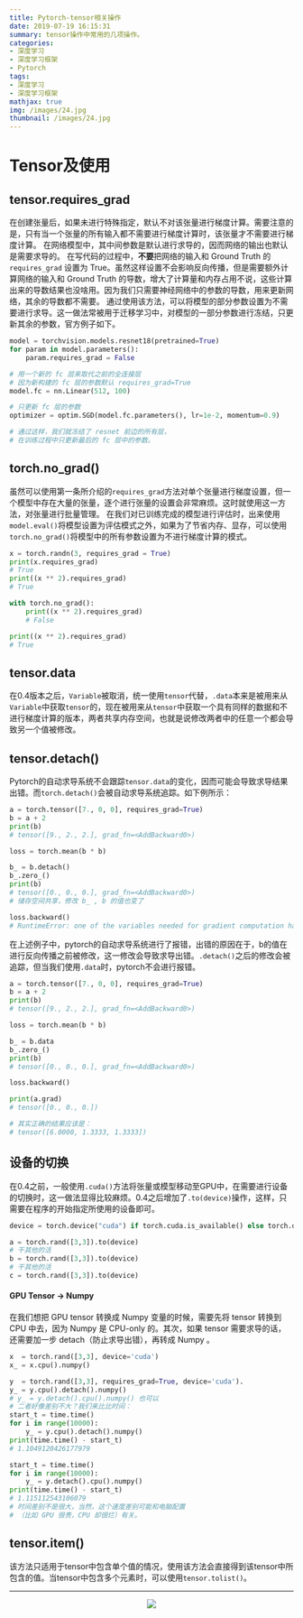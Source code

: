 ```yaml
---
title: Pytorch-tensor相关操作
date: 2019-07-19 16:15:31
summary: tensor操作中常用的几项操作。
categories:
- 深度学习
- 深度学习框架
- Pytorch
tags:
- 深度学习
- 深度学习框架
mathjax: true
img: /images/24.jpg
thumbnail: /images/24.jpg
---
```


# Tensor及使用

## tensor.requires_grad
在创建张量后，如果未进行特殊指定，默认不对该张量进行梯度计算。需要注意的是，只有当一个张量的所有输入都不需要进行梯度计算时，该张量才不需要进行梯度计算。
在网络模型中，其中间参数是默认进行求导的，因而网络的输出也默认是需要求导的。
在写代码的过程中，**不要**把网络的输入和 Ground Truth 的 `requires_grad` 设置为 True。虽然这样设置不会影响反向传播，但是需要额外计算网络的输入和 Ground Truth 的导数，增大了计算量和内存占用不说，这些计算出来的导数结果也没啥用。因为我们只需要神经网络中的参数的导数，用来更新网络，其余的导数都不需要。
通过使用该方法，可以将模型的部分参数设置为不需要进行求导。这一做法常被用于迁移学习中，对模型的一部分参数进行冻结，只更新其余的参数，官方例子如下。
```python
model = torchvision.models.resnet18(pretrained=True)
for param in model.parameters():
    param.requires_grad = False

# 用一个新的 fc 层来取代之前的全连接层
# 因为新构建的 fc 层的参数默认 requires_grad=True
model.fc = nn.Linear(512, 100)

# 只更新 fc 层的参数
optimizer = optim.SGD(model.fc.parameters(), lr=1e-2, momentum=0.9)

# 通过这样，我们就冻结了 resnet 前边的所有层，
# 在训练过程中只更新最后的 fc 层中的参数。
```

## torch.no_grad()
虽然可以使用第一条所介绍的`requires_grad`方法对单个张量进行梯度设置，但一个模型中存在大量的张量，逐个进行张量的设置会非常麻烦。这时就使用这一方法，对张量进行批量管理。
在我们对已训练完成的模型进行评估时，出来使用`model.eval()`将模型设置为评估模式之外，如果为了节省内存、显存，可以使用`torch.no_grad()`将模型中的所有参数设置为不进行梯度计算的模式。
```python
x = torch.randn(3, requires_grad = True)
print(x.requires_grad)
# True
print((x ** 2).requires_grad)
# True

with torch.no_grad():
    print((x ** 2).requires_grad)
    # False

print((x ** 2).requires_grad)
# True
```
## tensor.data
在0.4版本之后，`Variable`被取消，统一使用`tensor`代替，`.data`本来是被用来从`Variable`中获取`tensor`的，现在被用来从`tensor`中获取一个具有同样的数据和不进行梯度计算的版本，两者共享内存空间，也就是说修改两者中的任意一个都会导致另一个值被修改。
## tensor.detach()
Pytorch的自动求导系统不会跟踪`tensor.data`的变化，因而可能会导致求导结果出错。而`torch.detach()`会被自动求导系统追踪。如下例所示：

```python
a = torch.tensor([7., 0, 0], requires_grad=True)
b = a + 2
print(b)
# tensor([9., 2., 2.], grad_fn=<AddBackward0>)

loss = torch.mean(b * b)

b_ = b.detach()
b_.zero_()
print(b)
# tensor([0., 0., 0.], grad_fn=<AddBackward0>)
# 储存空间共享，修改 b_ , b 的值也变了

loss.backward()
# RuntimeError: one of the variables needed for gradient computation has been modified by an inplace operation
```

在上述例子中，pytorch的自动求导系统进行了报错，出错的原因在于，b的值在进行反向传播之前被修改，这一修改会导致求导出错。`.detach()`之后的修改会被追踪，但当我们使用`.data`时，pytorch不会进行报错。
```python
a = torch.tensor([7., 0, 0], requires_grad=True)
b = a + 2
print(b)
# tensor([9., 2., 2.], grad_fn=<AddBackward0>)

loss = torch.mean(b * b)

b_ = b.data
b_.zero_()
print(b)
# tensor([0., 0., 0.], grad_fn=<AddBackward0>)

loss.backward()

print(a.grad)
# tensor([0., 0., 0.])

# 其实正确的结果应该是：
# tensor([6.0000, 1.3333, 1.3333])
```

## 设备的切换
在0.4之前，一般使用`.cuda()`方法将张量或模型移动至GPU中，在需要进行设备的切换时，这一做法显得比较麻烦。0.4之后增加了`.to(device)`操作，这样，只需要在程序的开始指定所使用的设备即可。

```python
device = torch.device("cuda") if torch.cuda.is_available() else torch.device("cpu")

a = torch.rand([3,3]).to(device)
# 干其他的活
b = torch.rand([3,3]).to(device)
# 干其他的活
c = torch.rand([3,3]).to(device)
```
#### GPU Tensor -> Numpy
在我们想把 GPU tensor 转换成 Numpy 变量的时候，需要先将 tensor 转换到 CPU 中去，因为 Numpy 是 CPU-only 的。其次，如果 tensor 需要求导的话，还需要加一步 detach（防止求导出错），再转成 Numpy 。

```python
x  = torch.rand([3,3], device='cuda')
x_ = x.cpu().numpy()

y  = torch.rand([3,3], requires_grad=True, device='cuda').
y_ = y.cpu().detach().numpy()
# y_ = y.detach().cpu().numpy() 也可以
# 二者好像差别不大？我们来比比时间：
start_t = time.time()
for i in range(10000):
    y_ = y.cpu().detach().numpy()
print(time.time() - start_t)
# 1.1049120426177979

start_t = time.time()
for i in range(10000):
    y_ = y.detach().cpu().numpy()
print(time.time() - start_t)
# 1.115112543106079
# 时间差别不是很大，当然，这个速度差别可能和电脑配置
# （比如 GPU 很贵，CPU 却很烂）有关。
```

## tensor.item()
该方法只适用于tensor中包含单个值的情况，使用该方法会直接得到该tensor中所包含的值。当tensor中包含多个元素时，可以使用`tensor.tolist()`。

*********

<center>

![](https://pic2.zhimg.com/80/v2-7a79e86e8006918808455318cf425d61_hd.jpg)

</center>
